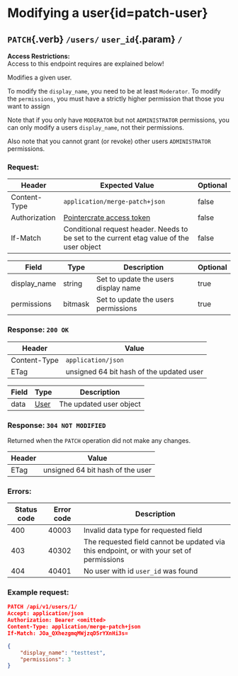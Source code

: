 <div class='panel fade js-scroll-anim' data-anim='fade'>

# Modifying a user{id=patch-user}

## `PATCH`{.verb} `/users/` `user_id`{.param} `/`

<div class='info-yellow'>
<b>Access Restrictions:</b><br>
Access to this endpoint requires are explained below!
</div>

Modifies a given user.

To modify the `display_name`, you need to be at least `Moderator`. To modify the `permissions`, you must have a strictly higher permission that those you want to assign

Note that if you only have `MODERATOR` but not `ADMINISTRATOR` permissions, you can only modify a users `display_name`, not their permissions.

Also note that you cannot grant (or revoke) other users `ADMINISTRATOR` permissions.

### Request:

| Header        | Expected Value                                                                           | Optional |
| ------------- | ---------------------------------------------------------------------------------------- | -------- |
| Content-Type  | `application/merge-patch+json`                                                           | false    |
| Authorization | [Pointercrate access token](/documentation/#access-tokens)                               | false    |
| If-Match      | Conditional request header. Needs to be set to the current etag value of the user object | false    |

| Field        | Type    | Description                          | Optional |
| ------------ | ------- | ------------------------------------ | -------- |
| display_name | string  | Set to update the users display name | true     |
| permissions  | bitmask | Set to update the users permissions  | true     |

### Response: `200 OK`

| Header       | Value                                    |
| ------------ | ---------------------------------------- |
| Content-Type | `application/json`                       |
| ETag         | unsigned 64 bit hash of the updated user |

| Field | Type                                 | Description             |
| ----- | ------------------------------------ | ----------------------- |
| data  | [User](/documentation/objects/#user) | The updated user object |

### Response: `304 NOT MODIFIED`

Returned when the `PATCH` operation did not make any changes.

| Header | Value                            |
| ------ | -------------------------------- |
| ETag   | unsigned 64 bit hash of the user |

### Errors:

| Status code | Error code | Description                                                                              |
| ----------- | ---------- | ---------------------------------------------------------------------------------------- |
| 400         | 40003      | Invalid data type for requested field                                                    |
| 403         | 40302      | The requested field cannot be updated via this endpoint, or with your set of permissions |
| 404         | 40401      | No user with id `user_id` was found                                                      |

### Example request:

```json
PATCH /api/v1/users/1/
Accept: application/json
Authorization: Bearer <omitted>
Content-Type: application/merge-patch+json
If-Match: JOa_QXhezgmqMWjzqD5rYXnHi3s=

{
    "display_name": "testtest",
    "permissions": 3
}
```

</div>
